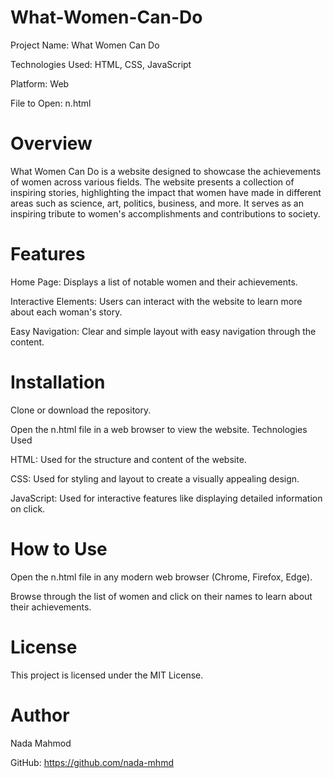 # What-Women-Can-Do
Project Name: What Women Can Do

Technologies Used: HTML, CSS, JavaScript

Platform: Web

File to Open: n.html

# Overview

What Women Can Do is a website designed to showcase the achievements of women across various fields. The website presents a collection of inspiring stories, highlighting the impact that women have made in different areas such as science, art, politics, business, and more. It serves as an inspiring tribute to women's accomplishments and contributions to society.

# Features

Home Page: Displays a list of notable women and their achievements.

Interactive Elements: Users can interact with the website to learn more about each woman's story.

Easy Navigation: Clear and simple layout with easy navigation through the content.

# Installation

Clone or download the repository.

Open the n.html file in a web browser to view the website.
Technologies Used

HTML: Used for the structure and content of the website.

CSS: Used for styling and layout to create a visually appealing design.

JavaScript: Used for interactive features like displaying detailed information on click.

# How to Use
Open the n.html file in any modern web browser (Chrome, Firefox, Edge).

Browse through the list of women and click on their names to learn about their achievements.

# License
This project is licensed under the MIT License.

# Author
Nada Mahmod

GitHub: https://github.com/nada-mhmd
